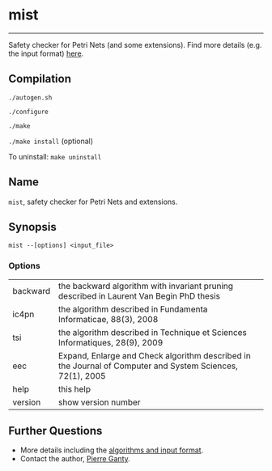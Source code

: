 # mist #

---

Safety checker for Petri Nets (and some extensions). Find more details (e.g.
the input format) [here][inputformat]. 

## Compilation ##

`./autogen.sh`

`./configure`

`./make`

`./make install` (optional)

To uninstall: `make uninstall`


## Name ##

`mist`, safety checker for Petri Nets and extensions.

## Synopsis ##

`mist --[options] <input_file>`

### Options ###

<table>
  <tr>
    <td>backward</td><td>the backward algorithm with invariant pruning described in Laurent Van Begin PhD thesis</td>
  </tr>
  <tr>
    <td>ic4pn</td><td>the algorithm described in Fundamenta Informaticae, 88(3), 2008</td>
  </tr>
  <tr>
    <td>tsi</td><td>the algorithm described in Technique et Sciences Informatiques, 28(9), 2009</td>
  </tr>
  <tr>
    <td>eec</td><td> Expand, Enlarge and Check algorithm described in the
 Journal of Computer and System Sciences, 72(1), 2005</td>
  </tr>
  <tr>
    <td>help</td><td>this help</td>
  </tr>
  <tr>
    <td>version</td><td>show version number</td>
  </tr>
</table>
 
## Further Questions ##

* More details including the [algorithms and input format][inputformat].
* Contact the author, [Pierre Ganty][email].

[homepage]:http://software.imdea.org/people/pierre.ganty/index.html
[inputformat]:http://software.imdea.org/~pierreganty/ist.html
[email]:mailto:pierreganty@gmail.com
